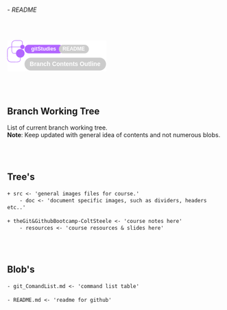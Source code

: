 ###### - README

<br>

<!-- Section Header-->

![readmeHeader](./src/doc/readmeHeader.png 'README Header')

<!-- 
Table of Contents 
No table of contents added here
Maybe in future will provide a ToC list. 
-->

<br>
<br>

<!--
Start of Document
-->

## **Branch Working Tree**

List of current branch working tree. <br>
**Note**: Keep updated with general idea of contents and not numerous blobs.

<br>
<br>

## **Tree's**

    + src <- 'general images files for course.'
        - doc <- 'document specific images, such as dividers, headers etc..'

    + theGit&GithubBootcamp-ColtSteele <- 'course notes here'
        - resources <- 'course resources & slides here'

<br>
<br>

## **Blob's**

    - git_ComandList.md <- 'command list table'

    - README.md <- 'readme for github'

<br>
<br>

<!--
End of Document
-->